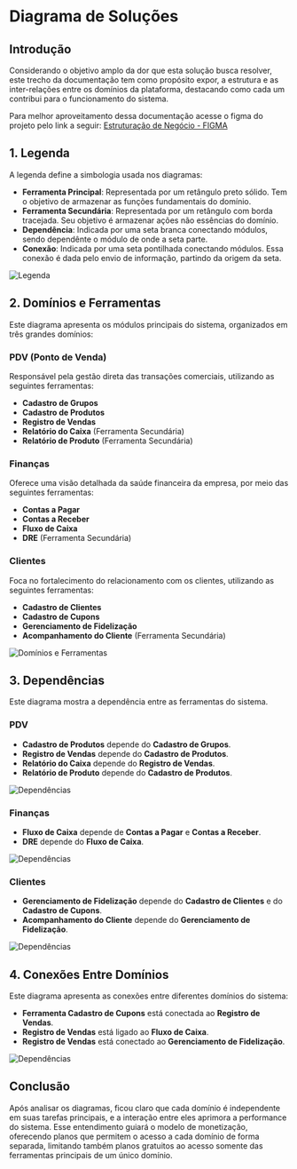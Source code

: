 # Diagrama de Soluções

## Introdução
Considerando o objetivo amplo da dor que esta solução busca resolver, este trecho da documentação tem como propósito expor, a estrutura e as inter-relações entre os domínios da plataforma, destacando como cada um contribui para o funcionamento do sistema.

Para melhor aproveitamento dessa documentação acesse o figma do projeto pelo link a seguir: [Estruturação de Negócio - FIGMA](https://www.figma.com/design/dnBqepKRepi4wqaEI2k5nA/Negócio?node-id=8-4&p=f&t=XdYzO5pRCfeSlNEh-0)


## 1. Legenda
A legenda define a simbologia usada nos diagramas:

- **Ferramenta Principal**: Representada por um retângulo preto sólido. Tem o objetivo de armazenar as funções fundamentais do domínio.
- **Ferramenta Secundária**: Representada por um retângulo com borda tracejada. Seu objetivo é armazenar ações não essências do domínio.
- **Dependência**: Indicada por uma seta branca conectando módulos, sendo dependênte o módulo de onde a seta parte.
- **Conexão**: Indicada por uma seta pontilhada conectando módulos. Essa conexão é dada pelo envio de informação, partindo da origem da seta.

![Legenda](../documentation/static/img/diagrama_solucoes/Legenda.png)


## 2. Domínios e Ferramentas
Este diagrama apresenta os módulos principais do sistema, organizados em três grandes domínios:

### **PDV (Ponto de Venda)**
Responsável pela gestão direta das transações comerciais, utilizando as seguintes ferramentas:
- **Cadastro de Grupos**
- **Cadastro de Produtos**
- **Registro de Vendas**
- **Relatório do Caixa** (Ferramenta Secundária)
- **Relatório de Produto** (Ferramenta Secundária)

### **Finanças**
Oferece uma visão detalhada da saúde financeira da empresa, por meio das seguintes ferramentas:
- **Contas a Pagar**
- **Contas a Receber**
- **Fluxo de Caixa**
- **DRE** (Ferramenta Secundária)

### **Clientes**
Foca no fortalecimento do relacionamento com os clientes, utilizando as seguintes ferramentas:
- **Cadastro de Clientes**
- **Cadastro de Cupons**
- **Gerenciamento de Fidelização**
- **Acompanhamento do Cliente** (Ferramenta Secundária)

![Domínios e Ferramentas](../documentation/static/img/diagrama_solucoes/Diagrama%20de%20Soluções%20-%20Domínios%20e%20Ferramentas.png)


## 3. Dependências
Este diagrama mostra a dependência entre as ferramentas do sistema.

### **PDV**
- **Cadastro de Produtos** depende do **Cadastro de Grupos**.
- **Registro de Vendas** depende do **Cadastro de Produtos**.
- **Relatório do Caixa** depende do **Registro de Vendas**.
- **Relatório de Produto** depende do **Cadastro de Produtos**.

![Dependências](../documentation/static/img/diagrama_solucoes/Diagrama%20de%20Soluções%20-%20Depêndecias%20_%20PDV.png)

### **Finanças**
- **Fluxo de Caixa** depende de **Contas a Pagar** e **Contas a Receber**.
- **DRE** depende do **Fluxo de Caixa**.

![Dependências](../documentation/static/img/diagrama_solucoes/Diagrama%20de%20Soluções%20-%20Depêndecias%20_%20Finanças.png)

### **Clientes**
- **Gerenciamento de Fidelização** depende do **Cadastro de Clientes** e do **Cadastro de Cupons**.
- **Acompanhamento do Cliente** depende do **Gerenciamento de Fidelização**.

![Dependências](../documentation/static/img/diagrama_solucoes/Diagrama%20de%20Soluções%20-%20Depêndecias%20_%20Clientes.png)


## 4. Conexões Entre Domínios
Este diagrama apresenta as conexões entre diferentes domínios do sistema:
- **Ferramenta Cadastro de Cupons** está conectada ao **Registro de Vendas**.
- **Registro de Vendas** está ligado ao **Fluxo de Caixa**.
- **Registro de Vendas** está conectado ao **Gerenciamento de Fidelização**.

![Dependências](../documentation/static/img/diagrama_solucoes/Diagrama%20de%20Soluções%20-%20Conexões%20Entre%20Domínios.png)


## Conclusão

Após analisar os diagramas, ficou claro que cada domínio é independente em suas tarefas principais, e a interação entre eles aprimora a performance do sistema. Esse entendimento guiará o modelo de monetização, oferecendo planos que permitem o acesso a cada domínio de forma separada, limitando também planos gratuitos ao acesso somente das ferramentas principais de um único domínio.